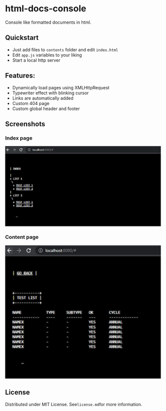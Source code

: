 # html-docs-console
 Console like formatted documents in html.

## Quickstart
 - Just add files to `contents` folder and edit `index.html`
 - Edit `app.js` variables to your liking
 - Start a local http server

## Features:
 - Dynamically load pages using XMLHttpRequest
 - Typewriter effect with blinking cursor
 - Links are automatically added
 - Custom 404 page
 - Custom global header and footer

## Screenshots
### Index page


![Index Page](screenshots/60f0a7b72fcf09a5f9fc57d4892f421a.png)

### Content page

![Content Page](screenshots/846bba9a2917b7ea9a5df33bdb92b1df.png)

## License
Distributed under MIT License. See`license.md`for more information.
